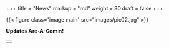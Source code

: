 +++
title = "News"
markup = "md"
weight = 30
draft = false
+++

{{< figure class="image main" src="images/pic02.jpg" >}}

**Updates Are-A-Comin!**

<table>
<tr><td class="icons"><a href="/#work"><i class="far fa-arrow-alt-circle-left fa-lg"></i></a><a href="/#contact"><i class="far fa-arrow-alt-circle-right fa-lg"></i></a></td></tr>
</table>
